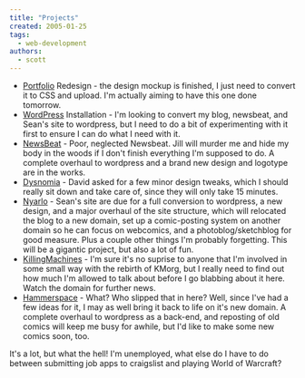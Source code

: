 ```yaml
---
title: "Projects"
created: 2005-01-25
tags: 
  - web-development
authors: 
  - scott
---
```


- [Portfolio](http://spaceninja.local/port/) Redesign - the design mockup is finished, I just need to convert it to CSS and upload. I'm actually aiming to have this one done tomorrow.
- [WordPress](http://www.wordpress.org/) Installation - I'm looking to convert my blog, newsbeat, and Sean's site to wordpress, but I need to do a bit of experimenting with it first to ensure I can do what I need with it.
- [NewsBeat](http://www.newsbeat.org/) - Poor, neglected Newsbeat. Jill will murder me and hide my body in the woods if I don't finish everything I'm supposed to do. A complete overhaul to wordpress and a brand new design and logotype are in the works.
- [Dysnomia](http://dysnomia.spaceninja.com/) - David asked for a few minor design tweaks, which I should really sit down and take care of, since they will only take 15 minutes.
- [Nyarlo](http://nyarlo.net/) - Sean's site are due for a full conversion to wordpress, a new design, and a major overhaul of the site structure, which will relocated the blog to a new domain, set up a comic-posting system on another domain so he can focus on webcomics, and a photoblog/sketchblog for good measure. Plus a couple other things I'm probably forgetting. This will be a gigantic project, but also a lot of fun.
- [KillingMachines](http://www.killingmachines.org/) - I'm sure it's no suprise to anyone that I'm involved in some small way with the rebirth of KMorg, but I really need to find out how much I'm allowed to talk about before I go blabbing about it here. Watch the domain for further news.
- [Hammerspace](http://hammer.spaceninja.com/) - What? Who slipped that in here? Well, since I've had a few ideas for it, I may as well bring it back to life on it's new domain. A complete overhaul to wordpress as a back-end, and reposting of old comics will keep me busy for awhile, but I'd like to make some new comics soon, too.

It's a lot, but what the hell! I'm unemployed, what else do I have to do between submitting job apps to craigslist and playing World of Warcraft?

